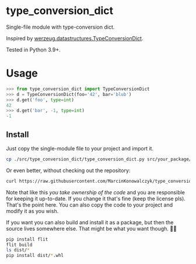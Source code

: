 # type_conversion_dict

Single-file module with type-conversion dict.

Inspired by [werzeug.datastructures.TypeConversionDict](https://github.com/pallets/werkzeug/blob/62e3ea45846d06576199a2f8470be7fe44c867c1/src/werkzeug/datastructures/structures.py).

Tested in Python 3.9+.

# Usage

```python
>>> from type_conversion_dict import TypeConversionDict
>>> d = TypeConversionDict(foo='42', bar='blub')
>>> d.get('foo', type=int)
42
>>> d.get('bar', -1, type=int)
-1
```

## Install

Just copy the single-module file to your project and import it.

```bash
cp ./src/type_conversion_dict/type_conversion_dict.py src/your_package/_type_conversion_dict.py
```

Or even better, without checking out the repository:

```bash
curl https://raw.githubusercontent.com/MarcinKonowalczyk/type_conversion_dict/main/src/type_conversion_dict/type_conversion_dict.py > src/your_package/_type_conversion_dict.py
```

Note that like this *you take ownership of the code* and you are responsible for keeping it up-to-date. If you change it that's fine (keep the license pls). That's the point here. You can also copy the code to your project and modify it as you wish.

If you want you can also build and install it as a package, but then the source lives somewhere else. That might be what you want though. 🤷‍♀️

```bash
pip install flit
flit build
ls dist/*
pip install dist/*.whl
```
